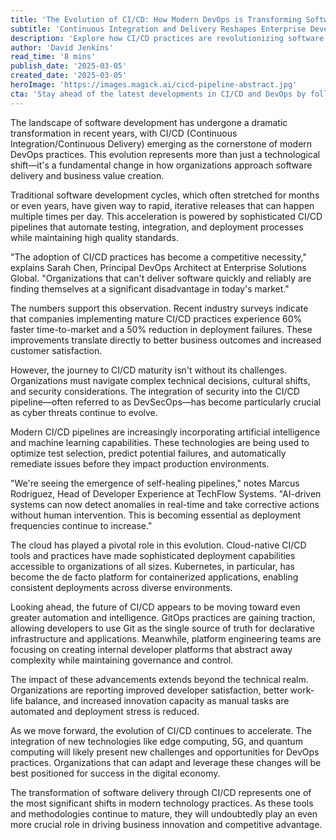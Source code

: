 ```yaml
---
title: 'The Evolution of CI/CD: How Modern DevOps is Transforming Software Delivery'
subtitle: 'Continuous Integration and Delivery Reshapes Enterprise Development'
description: 'Explore how CI/CD practices are revolutionizing software delivery in the modern enterprise. From AI-powered pipelines to cloud-native deployments, discover the latest trends and innovations shaping the future of DevOps.'
author: 'David Jenkins'
read_time: '8 mins'
publish_date: '2025-03-05'
created_date: '2025-03-05'
heroImage: 'https://images.magick.ai/cicd-pipeline-abstract.jpg'
cta: 'Stay ahead of the latest developments in CI/CD and DevOps by following us on LinkedIn. Join our community of technology leaders and practitioners sharing insights and best practices that are shaping the future of software delivery.'
---
```


The landscape of software development has undergone a dramatic transformation in recent years, with CI/CD (Continuous Integration/Continuous Delivery) emerging as the cornerstone of modern DevOps practices. This evolution represents more than just a technological shift—it's a fundamental change in how organizations approach software delivery and business value creation.

Traditional software development cycles, which often stretched for months or even years, have given way to rapid, iterative releases that can happen multiple times per day. This acceleration is powered by sophisticated CI/CD pipelines that automate testing, integration, and deployment processes while maintaining high quality standards.

"The adoption of CI/CD practices has become a competitive necessity," explains Sarah Chen, Principal DevOps Architect at Enterprise Solutions Global. "Organizations that can't deliver software quickly and reliably are finding themselves at a significant disadvantage in today's market."

The numbers support this observation. Recent industry surveys indicate that companies implementing mature CI/CD practices experience 60% faster time-to-market and a 50% reduction in deployment failures. These improvements translate directly to better business outcomes and increased customer satisfaction.

However, the journey to CI/CD maturity isn't without its challenges. Organizations must navigate complex technical decisions, cultural shifts, and security considerations. The integration of security into the CI/CD pipeline—often referred to as DevSecOps—has become particularly crucial as cyber threats continue to evolve.

Modern CI/CD pipelines are increasingly incorporating artificial intelligence and machine learning capabilities. These technologies are being used to optimize test selection, predict potential failures, and automatically remediate issues before they impact production environments.

"We're seeing the emergence of self-healing pipelines," notes Marcus Rodriguez, Head of Developer Experience at TechFlow Systems. "AI-driven systems can now detect anomalies in real-time and take corrective actions without human intervention. This is becoming essential as deployment frequencies continue to increase."

The cloud has played a pivotal role in this evolution. Cloud-native CI/CD tools and practices have made sophisticated deployment capabilities accessible to organizations of all sizes. Kubernetes, in particular, has become the de facto platform for containerized applications, enabling consistent deployments across diverse environments.

Looking ahead, the future of CI/CD appears to be moving toward even greater automation and intelligence. GitOps practices are gaining traction, allowing developers to use Git as the single source of truth for declarative infrastructure and applications. Meanwhile, platform engineering teams are focusing on creating internal developer platforms that abstract away complexity while maintaining governance and control.

The impact of these advancements extends beyond the technical realm. Organizations are reporting improved developer satisfaction, better work-life balance, and increased innovation capacity as manual tasks are automated and deployment stress is reduced.

As we move forward, the evolution of CI/CD continues to accelerate. The integration of new technologies like edge computing, 5G, and quantum computing will likely present new challenges and opportunities for DevOps practices. Organizations that can adapt and leverage these changes will be best positioned for success in the digital economy.

The transformation of software delivery through CI/CD represents one of the most significant shifts in modern technology practices. As these tools and methodologies continue to mature, they will undoubtedly play an even more crucial role in driving business innovation and competitive advantage.